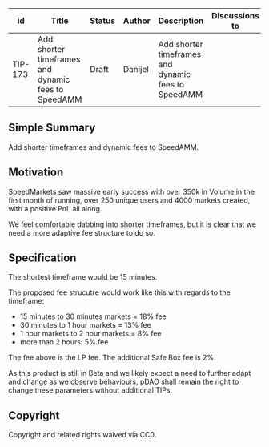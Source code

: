 
| id | Title | Status | Author | Description | Discussions to | Created |
| ----------- | ----------- | ----------- | ----------- | ----------- | ----------- | ----------- |
| TIP-173 | Add shorter timeframes and dynamic fees to SpeedAMM | Draft | Danijel | Add shorter timeframes and dynamic fees to SpeedAMM |  | 2023-10-02
 
## Simple Summary
Add shorter timeframes and dynamic fees to SpeedAMM.

## Motivation

SpeedMarkets saw massive early success with over 350k in Volume in the first month of running, over 250 unique users and 4000 markets created, with a positive PnL all along.  

We feel comfortable dabbing into shorter timeframes, but it is clear that we need a more adaptive fee structure to do so.  

## Specification
 
The shortest timeframe would be 15 minutes. 

The proposed fee strucutre would work like this with regards to the timeframe:  

* 15 minutes to 30 minutes markets = 18% fee
* 30 minutes to 1 hour markets = 13% fee
* 1 hour markets to 2 hour markets = 8% fee
* more than 2 hours: 5% fee  

The fee above is the LP fee. The additional Safe Box fee is 2%. 

As this product is still in Beta and we likely expect a need to further adapt and change as we observe behaviours, pDAO shall remain the right to change these parameters without additional TIPs.  

## Copyright
 
Copyright and related rights waived via CC0.
